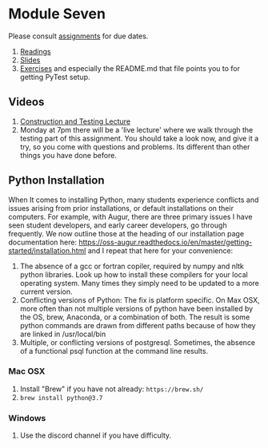# Module Seven
Please consult [assignments](./references/assignments.md) for due dates. 
1. [Readings](./readings/readings.md)
2. [Slides](./slides)
3. [Exercises](./exercises/exercises.md) and especially the README.md that file points you to for getting PyTest setup. 

## Videos
1. [Construction and Testing Lecture](https://vimeo.com/465596201)
2. Monday at 7pm there will be a 'live lecture' where we walk through the testing part of this assignment.  You should take a look now, and give it a try, so you come with questions and problems. Its different than other things you have done before. 

## Python Installation

When It comes to installing Python, many students experience conflicts and issues arising from prior installations, or default installations on their computers. For example, with Augur, there are three primary issues I have seen student developers, and early career developers, go through frequently. We now outline those at the heading of our installation page documentation here: https://oss-augur.readthedocs.io/en/master/getting-started/installation.html and I repeat that here for your convenience: 

1. The absence of a gcc or fortran copiler, required by numpy and nltk python libraries. Look up how to install these compilers for your local operating system. Many times they simply need to be updated to a more current version.
2. Conflicting versions of Python: The fix is platform specific. On Max OSX, more often than not multiple versions of python have been installed by the OS, brew, Anaconda, or a combination of both. The result is some python commands are drawn from different paths because of how they are linked in /usr/local/bin
3. Multiple, or conflicting versions of postgresql. Sometimes, the absence of a functional psql function at the command line results.


### Mac OSX
1. Install "Brew" if you have not already: `https://brew.sh/`
2. `brew install python@3.7`

### Windows
1. Use the discord channel if you have difficulty.
